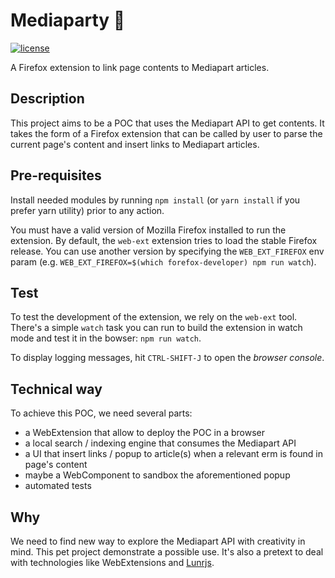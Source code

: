 # Mediaparty :tada:

[![license](https://img.shields.io/github/license/m4dz/mediaparty.svg)]()


A Firefox extension to link page contents to Mediapart articles.


## Description

This project aims to be a POC that uses the Mediapart API to get contents. It takes the form of a Firefox extension that can be called by user to parse the current page's content and insert links to Mediapart articles.

## Pre-requisites

Install needed modules by running `npm install` (or `yarn install` if you prefer yarn utility) prior to any action.

You must have a valid version of Mozilla Firefox installed to run the extension.
By default, the `web-ext` extension tries to load the stable Firefox release. You can use another version by specifying the `WEB_EXT_FIREFOX` env param (e.g. `WEB_EXT_FIREFOX=$(which forefox-developer) npm run watch`).

## Test

To test the development of the extension, we rely on the `web-ext` tool. There's a simple `watch` task you can run to build the extension in watch mode and test it in the bowser: `npm run watch`.

To display logging messages, hit `CTRL-SHIFT-J` to open the _browser console_.


<!-- TODO: add BUILD section -->

<!-- TODO: add DEPLOY section -->

## Technical way

To achieve this POC, we need several parts:

- a WebExtension that allow to deploy the POC in a browser
- a local search / indexing engine that consumes the Mediapart API
- a UI that insert links / popup to article(s) when a relevant erm is found in page's content
- maybe a WebComponent to sandbox the aforementioned popup
- automated tests


## Why

We need to find new way to explore the Mediapart API with creativity in mind. This pet project demonstrate a possible use. It's also a pretext to deal with technologies like WebExtensions and [Lunrjs](https://lunrjs.com/).
